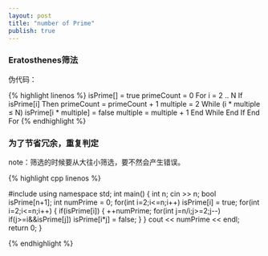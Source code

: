 ```yaml
---
layout: post
title: "number of Prime"
publish: true
---
```


### Eratosthenes筛法
伪代码：

{% highlight linenos %}
isPrime[] = true
primeCount = 0
For i = 2 .. N
	If isPrime[i] Then
		primeCount = primeCount + 1
		multiple = 2
		While (i * multiple ≤ N)
			isPrime[i * multiple] = false
			multiple = multiple + 1
		End While
	End If
End For
{% endhighlight %}

### 为了节省冗余，重复判定

note：筛选的时候要从大往小筛选，要不然会产生错误。

{% highlight cpp linenos %}

#include <iostream>
using namespace std;
int main()
{
    int n;
    cin >> n;
    bool isPrime[n+1];
    int numPrime = 0;
    for(int i=2;i<=n;i++)
        isPrime[i] = true;
    for(int i=2;i<=n;i++)
    {
        if(isPrime[i])
        {
            ++numPrime;
            for(int j=n/i;j>=2;j--)
                if(j>=i&&isPrime[j])
                    isPrime[i*j] = false;
        }
    }
    cout << numPrime << endl;
    return 0;
}

{% endhighlight %}
